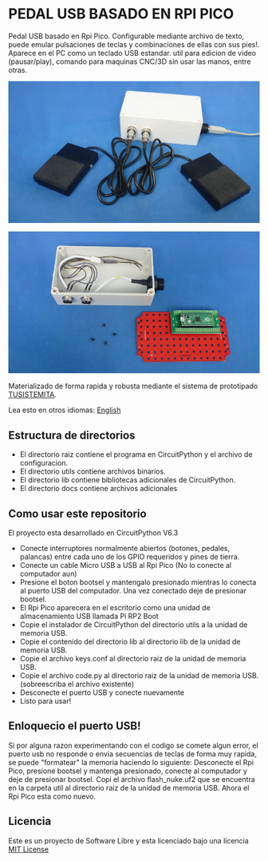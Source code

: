 # PEDAL USB BASADO EN RPI PICO

Pedal USB basado en Rpi Pico. Configurable mediante archivo de texto, puede emular pulsaciones de teclas y combinaciones de ellas con sus pies!. Aparece en el PC como un teclado USB estandar. util para edicion de video (pausar/play), comando para maquinas CNC/3D sin usar las manos, entre otras.

![DIN-RAIL](footswitch.png)

![PIECES](footswitchopen.png)

Materializado de forma rapida y robusta mediante el sistema de prototipado [TUSISTEMITA](https://github.com/galopago/TUSISTEMITA).


Lea esto en otros idiomas: [English](../README.md)

## Estructura de directorios

* El directorio raiz contiene el programa en CircuitPython y el archivo de configuracion.
* El directorio utils contiene archivos binarios.
* El directorio lib contiene bibliotecas adicionales de CircuitPython.
* El directorio docs contiene archivos adicionales

## Como usar este repositorio
El proyecto esta desarrollado en CircuitPython V6.3
* Conecte interruptores normalmente abiertos (botones, pedales, palancas) entre cada uno de los GPIO requeridos y pines de tierra.
* Conecte un cable Micro USB a USB al Rpi Pico (No lo conecte al computador aun)
* Presione el boton bootsel y mantengalo presionado mientras lo conecta al puerto USB del computador. Una vez conectado deje de presionar bootsel.
* El Rpi Pico aparecera en el escritorio como una unidad de almacenamiento USB llamada Pi RP2 Boot
* Copie el instalador de CircuitPython del directorio utils a la unidad de memoria USB.
* Copie el contenido del directorio lib al directorio lib de la unidad de memoria USB.
* Copie el archivo keys.conf al directorio raiz de la unidad de memoria USB.
* Copie el archivo code.py al directorio raiz de la unidad de memoria USB.(sobreescriba el archivo existente)
* Desconecte el puerto USB y conecte nuevamente
* Listo para usar!

## Enloquecio el puerto USB!
Si por alguna razon experimentando con el codigo se comete algun error, el puerto usb no responde o envia secuencias de teclas de forma muy rapida, se puede "formatear" la memoria haciendo lo siguiente: Desconecte el Rpi Pico, presione bootsel y mantenga presionado, conecte al computador y deje de presionar bootsel. Copi el archivo flash_nuke.uf2 que se encuentra en la carpeta util al directorio raiz de la unidad de memoria USB. Ahora el Rpi Pico esta como nuevo.

## Licencia
Este es un proyecto de Software Libre y esta licenciado bajo una licencia [MIT License](https://spdx.org/licenses/MIT.html)
